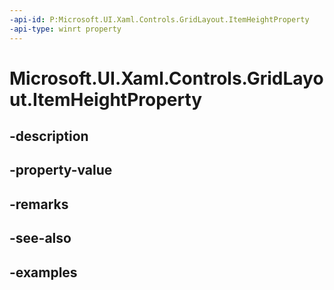 ```yaml
---
-api-id: P:Microsoft.UI.Xaml.Controls.GridLayout.ItemHeightProperty
-api-type: winrt property
---
```


<!-- Property syntax.
public DependencyProperty ItemHeightProperty { get; }
-->

# Microsoft.UI.Xaml.Controls.GridLayout.ItemHeightProperty

## -description

## -property-value

## -remarks

## -see-also

## -examples

